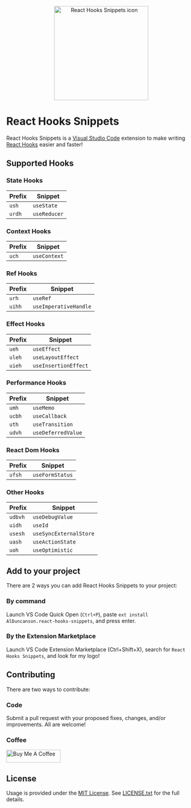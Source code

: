 <p align='center'>
	<img src='https://raw.githubusercontent.com/alDuncanson/react-hooks-snippets/master/icon.png' title='React Hooks Snippets icon' alt='React Hooks Snippets icon' width='250'/>
</p>

# React Hooks Snippets

React Hooks Snippets is a [Visual Studio Code](https://code.visualstudio.com/) extension to make writing [React Hooks](https://react.dev/reference/react/hooks) easier and faster!

## Supported Hooks

### State Hooks
| Prefix  | Snippet |
| ------------- | ------------- |
| `ush` | `useState` |
| `urdh` | `useReducer` |

### Context Hooks
| Prefix  | Snippet |
| ------------- | ------------- |
| `uch` | `useContext` |

### Ref Hooks
| Prefix  | Snippet |
| ------------- | ------------- |
| `urh` | `useRef` |
| `uihh` | `useImperativeHandle` |

### Effect Hooks
| Prefix  | Snippet |
| ------------- | ------------- |
| `ueh` | `useEffect` |
| `uleh` | `useLayoutEffect` |
| `uieh` | `useInsertionEffect` |

### Performance Hooks
| Prefix  | Snippet |
| ------------- | ------------- |
| `umh` | `useMemo` |
| `ucbh` | `useCallback` |
| `uth` | `useTransition` |
| `udvh` | `useDeferredValue` |

### React Dom Hooks
| Prefix  | Snippet |
| ------------- | ------------- |
| `ufsh` | `useFormStatus` |

### Other Hooks
| Prefix  | Snippet |
| ------------- | ------------- |
| `udbvh` | `useDebugValue` |
| `uidh` | `useId` |
| `usesh` | `useSyncExternalStore` |
| `uash` | `useActionState` |
| `uoh` | `useOptimistic` |

## Add to your project

There are 2 ways you can add React Hooks Snippets to your project:

### By command
Launch VS Code Quick Open (`Ctrl+P`), paste `ext install AlDuncanson.react-hooks-snippets`, and press enter.

### By the Extension Marketplace
Launch VS Code Extension Marketplace (Ctrl+Shift+X), search for `React Hooks Snippets`, and look for my logo!


## Contributing

There are two ways to contribute:

### Code
Submit a pull request with your proposed fixes, changes, and/or improvements. All are welcome!

### Coffee
<a href='https://www.buymeacoffee.com/alduncanson' target='_blank'><img src='https://cdn.buymeacoffee.com/buttons/default-orange.png' alt='Buy Me A Coffee' height='34' width='144'></a>

## License
Usage is provided under the [MIT License](https://opensource.org/licenses/MIT). See [LICENSE.txt](https://github.com/alDuncanson/react-hooks-snippets/blob/master/LICENSE.txt) for the full details.
